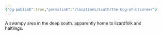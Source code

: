 ```yaml
---
{"dg-publish":true,"permalink":"/locations/south/the-bog-of-brisree/"}
---
```


A swampy area in the deep south. apparently home to lizardfolk and halflings.